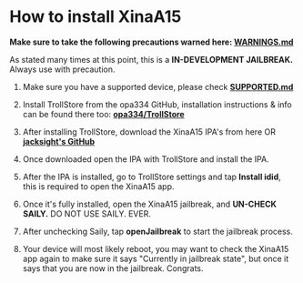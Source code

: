 # How to install XinaA15
**Make sure to take the following precautions warned here: [**WARNINGS.md**](https://github.com/NotDarkn/XinaA15/blob/main/WARNINGS.md)**

As stated many times at this point, this is a **IN-DEVELOPMENT JAILBREAK.** Always use with precaution.

1. Make sure you have a supported device, please check [**SUPPORTED.md**](https://github.com/NotDarkn/XinaA15/blob/main/SUPPORTED.md)

2. Install TrollStore from the opa334 GitHub, installation instructions & info can be found there too: [**opa334/TrollStore**](https://github.com/opa334/TrollStore)

3. After installing TrollStore, download the XinaA15 IPA's from here OR [**jacksight's GitHub**](https://github.com/jacksight/xina520_official_jailbreak/releases)

4. Once downloaded open the IPA with TrollStore and install the IPA.

5. After the IPA is installed, go to TrollStore settings and tap **Install idid**, this is required to open the XinaA15 app.

6. Once it's fully installed, open the XinaA15 jailbreak, and **UN-CHECK SAILY.** DO NOT USE SAILY. EVER.

7. After unchecking Saily, tap **openJailbreak** to start the jailbreak process.

8. Your device will most likely reboot, you may want to check the XinaA15 app again to make sure it says "Currently in jailbreak state", but once it says that you are now in the jailbreak. Congrats.
